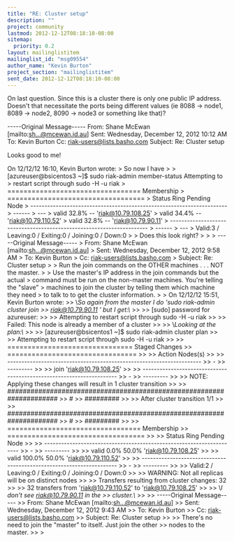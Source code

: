 ```yaml
---
title: "RE: Cluster setup"
description: ""
project: community
lastmod: 2012-12-12T08:18:10-08:00
sitemap:
  priority: 0.2
layout: mailinglistitem
mailinglist_id: "msg09554"
author_name: "Kevin Burton"
project_section: "mailinglistitem"
sent_date: 2012-12-12T08:18:10-08:00
---
```



On last question. Since this is a cluster there is only one public IP
address. Doesn't that necessitate the ports being different values (ie 8088
-&gt; node1, 8089 -&gt; node2, 8090 -&gt; node3 or something like that)?

-----Original Message-----
From: Shane McEwan [mailto:sh...@mcewan.id.au] 
Sent: Wednesday, December 12, 2012 10:12 AM
To: Kevin Burton
Cc: riak-users@lists.basho.com
Subject: Re: Cluster setup

Looks good to me!

On 12/12/12 16:10, Kevin Burton wrote:
&gt; So now I have
&gt;
&gt; [azureuser@bsicentos3 ~]$ sudo riak-admin member-status Attempting to 
&gt; restart script through sudo -H -u riak 
&gt; ================================= Membership 
&gt; ==================================
&gt; Status Ring Pending Node
&gt; ----------------------------------------------------------------------
&gt; ------
&gt; ---
&gt; valid 32.8% -- 'riak@10.79.108.25'
&gt; valid 34.4% -- 'riak@10.79.110.52'
&gt; valid 32.8% -- 'riak@10.79.90.11'
&gt; ----------------------------------------------------------------------
&gt; ------
&gt; ---
&gt; Valid:3 / Leaving:0 / Exiting:0 / Joining:0 / Down:0
&gt;
&gt; Does this look right?
&gt;
&gt;
&gt; -----Original Message-----
&gt; From: Shane McEwan [mailto:sh...@mcewan.id.au]
&gt; Sent: Wednesday, December 12, 2012 9:58 AM
&gt; To: Kevin Burton
&gt; Cc: riak-users@lists.basho.com
&gt; Subject: Re: Cluster setup
&gt;
&gt; Run the join commands on the OTHER machines . . . NOT the master.
&gt;
&gt; Use the master's IP address in the join commands but the actual 
&gt; command must be run on the non-master machines. You're telling the "slave"
&gt; machines to join the cluster by telling them which machine they need 
&gt; to talk to to get the cluster information.
&gt;
&gt; On 12/12/12 15:51, Kevin Burton wrote:
&gt;&gt; \\*So again from the master I do 'sudo riak-admin cluster join
&gt;&gt; riak@10.79.90.11 ' but I get:\\*
&gt;&gt;
&gt;&gt; [sudo] password for azureuser:
&gt;&gt;
&gt;&gt; Attempting to restart script through sudo -H -u riak
&gt;&gt;
&gt;&gt; Failed: This node is already a member of a cluster
&gt;&gt;
&gt;&gt; \\*Looking at the plan:\\*
&gt;&gt;
&gt;&gt; [azureuser@bsicentos1 ~]$ sudo riak-admin cluster plan
&gt;&gt;
&gt;&gt; Attempting to restart script through sudo -H -u riak
&gt;&gt;
&gt;&gt; =============================== Staged Changes 
&gt;&gt; ================================
&gt;&gt;
&gt;&gt; Action Nodes(s)
&gt;&gt;
&gt;&gt; ---------------------------------------------------------------------
&gt;&gt; -
&gt;&gt; ---------
&gt;&gt;
&gt;&gt; join 'riak@10.79.108.25'
&gt;&gt;
&gt;&gt; ---------------------------------------------------------------------
&gt;&gt; -
&gt;&gt; ---------
&gt;&gt;
&gt;&gt; NOTE: Applying these changes will result in 1 cluster transition
&gt;&gt;
&gt;&gt; #####################################################################
&gt;&gt; #
&gt;&gt; #########
&gt;&gt;
&gt;&gt; After cluster transition 1/1
&gt;&gt;
&gt;&gt; #####################################################################
&gt;&gt; #
&gt;&gt; #########
&gt;&gt;
&gt;&gt; ================================= Membership 
&gt;&gt; ==================================
&gt;&gt;
&gt;&gt; Status Ring Pending Node
&gt;&gt;
&gt;&gt; ---------------------------------------------------------------------
&gt;&gt; -
&gt;&gt; ---------
&gt;&gt;
&gt;&gt; valid 0.0% 50.0% 'riak@10.79.108.25'
&gt;&gt;
&gt;&gt; valid 100.0% 50.0% 'riak@10.79.110.52'
&gt;&gt;
&gt;&gt; ---------------------------------------------------------------------
&gt;&gt; -
&gt;&gt; ---------
&gt;&gt;
&gt;&gt; Valid:2 / Leaving:0 / Exiting:0 / Joining:0 / Down:0
&gt;&gt;
&gt;&gt; WARNING: Not all replicas will be on distinct nodes
&gt;&gt;
&gt;&gt; Transfers resulting from cluster changes: 32
&gt;&gt;
&gt;&gt; 32 transfers from 'riak@10.79.110.52' to 'riak@10.79.108.25'
&gt;&gt;
&gt;&gt; \\*I don't see riak@10.79.90.11  in the
&gt;&gt; cluster.\\*
&gt;&gt;
&gt;&gt; -----Original Message-----
&gt;&gt; From: Shane McEwan [mailto:sh...@mcewan.id.au]
&gt;&gt; Sent: Wednesday, December 12, 2012 9:43 AM
&gt;&gt; To: Kevin Burton
&gt;&gt; Cc: riak-users@lists.basho.com
&gt;&gt; Subject: Re: Cluster setup
&gt;&gt;
&gt;&gt; There's no need to join the "master" to itself. Just join the other 
&gt;&gt; nodes to the master.
&gt;&gt;
&gt;
